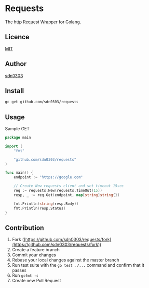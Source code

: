 Requests
====

The http Request Wrapper for Golang.

## Licence

[MIT](https://github.com/sdn0303/requests/blob/master/LICENSE)

## Author

[sdn0303](https://github.com/sdn0303)

## Install

```bash
go get github.com/sdn0303/requests
```

## Usage

Sample GET

```go
package main

import (
    "fmt"

    "github.com/sdn0303/requests"
)

func main() {
	endpoint := "https://google.com"

	// Create New requests client and set timeout 15sec 
	req := requests.New(requests.TimeOut(15))
	resp, _ := req.Get(endpoint, map[string]string{})

	fmt.Println(string(resp.Body))
	fmt.Println(resp.Status)
}
```

## Contribution

1. Fork ([https://github.com/sdn0303/requests/fork](https://github.com/sdn0303/requests/fork))
2. Create a feature branch
3. Commit your changes
4. Rebase your local changes against the master branch
5. Run test suite with the `go test ./...` command and confirm that it passes
6. Run `gofmt -s`
7. Create new Pull Request



